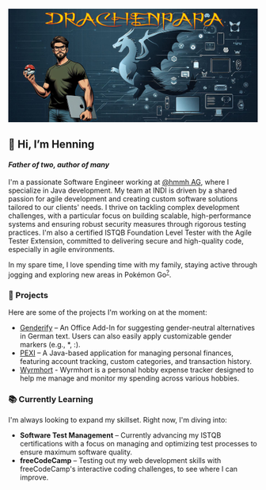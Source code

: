 ![Profile page banner](images/banner.png)

## 👋 Hi, I’m Henning
#### <i>Father of two, author of many</i>

I'm a passionate Software Engineer working at <a href="https://github.com/hmmhag">@hmmh AG</a>, where I specialize in Java development.
My team at INDI is driven by a shared passion for agile development and creating custom software solutions tailored to our clients' needs.
I thrive on tackling complex development challenges, with a particular focus on building scalable, high-performance systems and ensuring robust security measures through rigorous testing practices.
I'm also a certified ISTQB Foundation Level Tester with the Agile Tester Extension, committed to delivering secure and high-quality code, especially in agile environments.

In my spare time, I love spending time with my family, staying active through jogging and exploring new areas in Pokémon Go<sup>[?](## "Friend Code: 5204 2596 1853")</sup>.


### 🚀 Projects
Here are some of the projects I'm working on at the moment:
- [Genderify](https://github.com/drachenpapa/genderify) – An Office Add-In for suggesting gender-neutral alternatives in German text. Users can also easily apply customizable gender markers (e.g., *, :).
- [PEXI](https://github.com/drachenpapa/pexi) – A Java-based application for managing personal finances, featuring account tracking, custom categories, and transaction history.
- [Wyrmhort](https://github.com/drachenpapa/wyrmhort) - Wyrmhort is a personal hobby expense tracker designed to help me manage and monitor my spending across various hobbies.


### 📚 Currently Learning
I'm always looking to expand my skillset. Right now, I'm diving into:
- **Software Test Management** – Currently advancing my ISTQB certifications with a focus on managing and optimizing test processes to ensure maximum software quality.
- **freeCodeCamp** – Testing out my web development skills with freeCodeCamp's interactive coding challenges, to see where I can improve.
